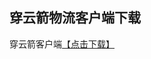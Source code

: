 ## 穿云箭物流客户端下载

穿云箭客户端<a href="itms-services://?action=download-manifest&url=https://wl.dgarrow.com/app/ios/manifest.plist">【点击下载】</a>

